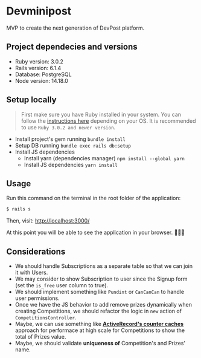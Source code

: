 # Devminipost

MVP to create the next generation of DevPost platform.

## Project dependecies and versions

* Ruby version: 3.0.2
* Rails version: 6.1.4
* Database: PostgreSQL
* Node version: 14.18.0

## Setup locally

> First make sure you have Ruby installed in your system. You can follow the [instructions here](https://www.ruby-lang.org/es/downloads/) depending on your OS.
> It is recommended to use `Ruby 3.0.2 and newer version`.

* Install project's gem running `bundle install`
* Setup DB running `bundle exec rails db:setup`
* Install JS dependencies
  * Install yarn (dependencies manager) `npm install --global yarn`
  * Install JS dependencies `yarn install`

## Usage

Run this command on the terminal in the root folder of the application:

```sh
$ rails s
```

Then, visit: [http://localhost:3000/](http://localhost:3000/)

At this point you will be able to see the application in your browser. 🎉🎉🎉

## Considerations

* We should handle Subscriptions as a separate table so that we can join it with Users.
* We may consider to show Subscription to user since the Signup form (set the `is_free` user column to true).
* We should implement something like `Pundint` or `CanCanCan` to handle user permissions.
* Once we have the JS behavior to add remove prizes dynamically when creating Competitions, we should refactor the logic in `new` action of `CompetitionsController`.
* Maybe, we can use something like [**ActiveRecord's counter caches**](https://dev.to/loribbaum/rails-5-2-x-rails-6-countercache-gotcha-3bgc) approach for performace at high scale for Competitions to show the total of Prizes value.
* Maybe, we should validate **uniqueness of** Competition's and Prizes' name.
